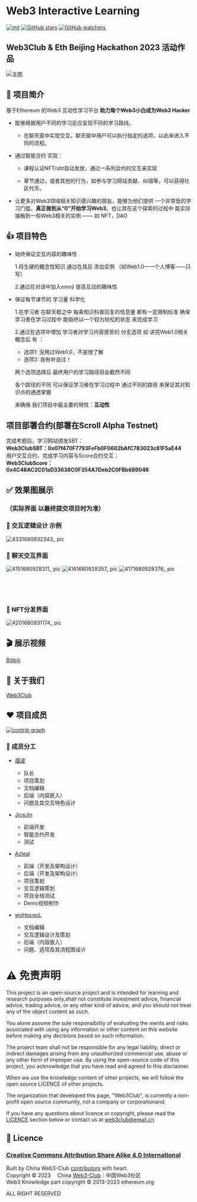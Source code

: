# Web3 Interactive Learning

[![mit](https://img.shields.io/github/license/Web3-Club/Web3-Interactive-Learning?style=flat-square)](https://github.com/Web3-Club/Web3-Interactive-Learning/) [![GitHub stars](https://img.shields.io/github/stars/Web3-Club/Web3-Interactive-Learning.svg?style=social&label=Stars)](https://github.com/Web3-Club/Web3-Interactive-Learning) [![GitHub watchers](https://img.shields.io/github/watchers/Web3-Club/Web3-Interactive-Learning.svg?style=social&label=Watch)](https://github.com/Web3-Club/Blockchain-Developer-roadmap_Chinese)


## Web3Club & Eth Beijing Hackathon 2023 活动作品

<img alt="主图" src="https://user-images.githubusercontent.com/76860915/229789325-103fd1d1-def6-4c96-88fa-46fb8f4b5762.png"/>


## 🔖 项目简介

基于Ethereum 的Web3 互动性学习平台 **助力每个Web3小白成为Web3 Hacker**

  - 能够根据用户不同的学习反应呈现不同的学习路线。
  
    - 在聊天窗中实现交互，聊天窗中用户可以执行指定的选项，以此来进入不同的流程。


  - 通过智能合约 实现：


    - 课程认证NFT/sbt自动发放，通过一系列合约的交互来实现


    - 章节通过，或者其他的行为，如参与学习网站贡献、纠错等，可以获得社区代币。


  - 让更多对Web3领域相关知识感兴趣的朋友，能够为他们提供 一个非常低的学习门槛，**真正做到从“0”开始学习Web3**。也让其在这个探索的过程中 
能实际接触到一些Web3相关的实例 —— 如 NFT，DAO 


  
## 👍 项目特色

- 始终保证交互内容的趣味性

   1.将生硬的概念性知识 通过在其后 添加实例
    （如Web1.0——个人博客——只写）
    
   2.通过在对话中加入emoji 提高互动的趣味性

- 保证每节课节的 学习量 科学化

   1.在学习者 在聊天框之中 每条知识科普回复的信息量 都有一定限制标准 
     确保学习者在学习过程中 能始终以一个较为轻松的状态 来完成学习 

   2.通过在选项中增加 学习者对学习内容感受的 分支选项 
     如 讲完Web1.0相关概念后 有 ：

     - 选项1: 没用过Web1.0，不是很了解
     - 选项2: 我有听说过！ 
     
   两个选项选择后 最终用户的学习路径将会截然不同 
   
   各个路径的不同 可以保证学习者在学习过程中 通过不同的路径 来保证其对知识点的通透掌握

   来确保 我们项目中最主要的特性：**互动性**

## 项目部署合约(部署在Scroll Alpha Testnet)<br>
完成考题后，学习网站颁发SBT：<br>
**Web3ClubSBT：0x07f470F7793FeFb0F0602bAfC783023c81F5aE44** <br>
用户交互合约，完成学习内容与Score合约交互：<br>
**Web3ClubScore：0x4C48AC2C01aD33638C0F354A7Deb2C0FBb689048**<br>
  
## ✅ 效果图展示
### **（实际界面 以最终提交项目时为准）**

### 🔧 交互逻辑设计 示例
![4331680932343_ pic](https://user-images.githubusercontent.com/76860915/230705795-71ade625-daa8-496a-98b3-e8fd5976db9b.jpg)


### 💬 聊天交互界面
![4151680928311_ pic](https://user-images.githubusercontent.com/76860915/230707099-ac3c45b0-6774-403a-b0b3-0e8ea9488739.jpg)
![4161680928357_ pic](https://user-images.githubusercontent.com/76860915/230707103-bc41f8cd-5b9a-474f-bb3b-c5b2ad576334.jpg)
![4171680928376_ pic](https://user-images.githubusercontent.com/76860915/230707108-409c75fe-db98-4867-9ca7-3663cade9848.jpg)


<br>
<br>
<br>

### 🌆 NFT分发界面
![4201680931174_ pic](https://user-images.githubusercontent.com/76860915/230707111-e37e3c7b-9b80-4ba9-9515-030cb089091a.jpg)

## 🎬 展示视频
[Bilibili](https://www.bilibili.com/video/BV1PM4y117Ab/)

## 👷 关于我们
[Web3Club](https://github.com/Web3-Club/Intro.)

## ❤️ 项目成员
[![contrib graph](https://contrib.rocks/image?repo=Web3-Club/Web3-Interactive-Learning)](https://github.com/Web3-Club/Web3-Interactive-Learning/graphs/contributors)


### 🔨 成员分工

- [烟波](https://github.com/yanboishere)
  
  - 队长
  - 项目策划
  - 文档编辑
  - 后端（内容嵌入）
  - 问题及其交互特色设计
 
- [JiceJin](https://github.com/JiceJin)
  
  - 前端开发
  - 智能合约开发
  - 测试

- [Azleal](https://github.com/Azleal)
  
  - 前端（开发及架构设计）
  - 后端（开发及架构设计）
  - 项目策划
  - 交互逻辑策划
  - 项目全栈测试
  - Demo视频制作

- [woHocooL](https://github.com/woHocooL)
 
  - 文档编辑 
  - 交互逻辑设计及策划
  - 后端（内容嵌入）
  - 问题、选项及其流程图设计 

# ⚠️  免责声明
This project is an open-source project and is intended for learning and research purposes only,shall not constitute investment advice, financial advice, trading advice, or any other kind of advice, and you should not treat any of the object content as such.

You alone assume the sole responsibility of evaluating the merits and risks associated with using any information or other content on this website before making any decisions based on such information.

The project team shall not be responsible for any legal liability, direct or indirect damages arising from any unauthorized commercial use, abuse or any other form of improper use. By using the open-source code of this project, you acknowledge that you have read and agreed to this disclaimer. 

When we use the knowledge content of other projects, we will follow the open source LICENCE of other projects.

The organization that developed this page, "Web3Club", is currently a non-profit open source community, not a company or corporationand.

If you have any questions about licence or copyright, please read the [LICENCE](https://creativecommons.org/licenses/by-sa/4.0/legalcode) section below or contact us at web3club@email.cn

## 📖 Licence

### [Creative Commons Attribution Share Alike 4.0 International](https://creativecommons.org/licenses/by-sa/4.0/legalcode)

Built by China Web3-Club [contributors](https://github.com/Web3-Club/Web3-Interactive-Learning/graphs/contributors?from=2023-03-26&to=2023-04-08&type=a) with heart.<br>
Copyright © 2023  China [Web3-Club](https://github.com/Web3-Club)｜中国Web3社区 <br>
Web3 Knowledge part copyright   ©  2013-2023 ethereum.org

ALL RIGHT RESERVED
